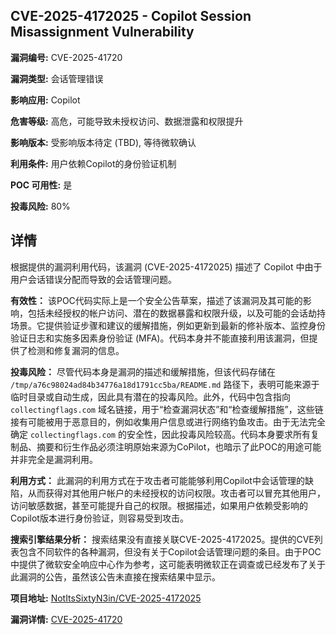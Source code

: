 ## CVE-2025-4172025 - Copilot Session Misassignment Vulnerability

**漏洞编号:** CVE-2025-41720

**漏洞类型:** 会话管理错误

**影响应用:** Copilot

**危害等级:** 高危，可能导致未授权访问、数据泄露和权限提升

**影响版本:** 受影响版本待定 (TBD), 等待微软确认

**利用条件:** 用户依赖Copilot的身份验证机制

**POC 可用性:** 是

**投毒风险:** 80%

## 详情

根据提供的漏洞利用代码，该漏洞 (CVE-2025-4172025) 描述了 Copilot 中由于用户会话错误分配而导致的会话管理问题。 

**有效性：**
该POC代码实际上是一个安全公告草案，描述了该漏洞及其可能的影响，包括未经授权的帐户访问、潜在的数据暴露和权限升级，以及可能的会话劫持场景。它提供验证步骤和建议的缓解措施，例如更新到最新的修补版本、监控身份验证日志和实施多因素身份验证 (MFA)。代码本身并不能直接利用该漏洞，但提供了检测和修复漏洞的信息。

**投毒风险：**
尽管代码本身是漏洞的描述和缓解措施，但该代码存储在 `/tmp/a76c98024ad84b34776a18d1791cc5ba/README.md` 路径下，表明可能来源于临时目录或自动生成，因此具有潜在的投毒风险。此外，代码中包含指向 `collectingflags.com` 域名链接，用于“检查漏洞状态”和“检查缓解措施”，这些链接有可能被用于恶意目的，例如收集用户信息或进行网络钓鱼攻击。由于无法完全确定 `collectingflags.com` 的安全性，因此投毒风险较高。代码本身要求所有复制品、摘要和衍生作品必须注明原始来源为CoPilot，也暗示了此POC的用途可能并非完全是漏洞利用。

**利用方式：**
此漏洞的利用方式在于攻击者可能能够利用Copilot中会话管理的缺陷，从而获得对其他用户帐户的未经授权的访问权限。攻击者可以冒充其他用户，访问敏感数据，甚至可能提升自己的权限。根据描述，如果用户依赖受影响的Copilot版本进行身份验证，则容易受到攻击。

**搜索引擎结果分析：**
搜索结果没有直接关联CVE-2025-4172025。提供的CVE列表包含不同软件的各种漏洞，但没有关于Copilot会话管理问题的条目。由于POC中提供了微软安全响应中心作为参考，这可能表明微软正在调查或已经发布了关于此漏洞的公告，虽然该公告未直接在搜索结果中显示。

**项目地址:** [NotItsSixtyN3in/CVE-2025-4172025](https://github.com/NotItsSixtyN3in/CVE-2025-4172025)

**漏洞详情:** [CVE-2025-41720](https://nvd.nist.gov/vuln/detail/CVE-2025-41720)